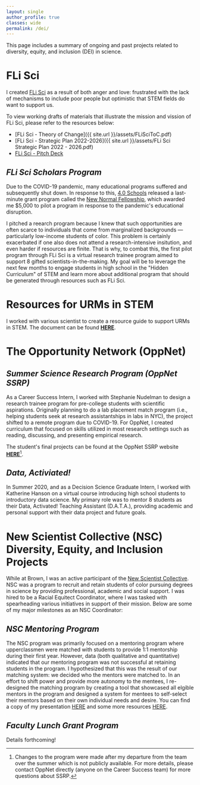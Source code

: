 ```yaml
---
layout: single
author_profile: true
classes: wide
permalink: /dei/
---
```

This page includes a summary of ongoing and past projects related to diversity, equity, and inclusion (DEI) in science. 

# FLi Sci

I created [FLi Sci](https://www.flisci.org/) as a result of both anger and love: frustrated with the lack of mechanisms to include poor people but optimistic that STEM fields do want to support us. 

To view working drafts of materials that illustrate the mission and vission of FLi Sci, please refer to the resources below:
* [FLi Sci - Theory of Change]({{ site.url }}/assets/FLiSciToC.pdf)
* [FLi Sci - Strategic Plan 2022-2026]({{ site.url }}/assets/FLi Sci Strategic Plan 2022 - 2026.pdf)
* [FLi Sci - Pitch Deck](https://docs.google.com/presentation/d/13EFnWG3D99gR0QwNK4bEq19m_H8dMA1DyZoheF7Vyvk/edit#slide=id.p1)

## *FLi Sci Scholars Program*

Due to the COVID-19 pandemic, many educational programs suffered and subsequently shut down. In response to this, [4.0 Schools](https://4pt0.org) released a last-minute grant program called the [New Normal Fellowship](https://medium.com/future-of-school/meet-our-latest-fellows-the-new-normal-wave-4c736de8ece2), which awarded me $5,000 to pilot a program in response to the pandemic's educational disruption. 

I pitched a reearch program because I knew that such opportunities are often scarce to individuals that come from marginalized backgrounds — particularly low-income students of color. This problem is certainly exacerbated if one also does not attend a research-intensive insitution, and even harder if resources are finite. That is why, to combat this, the first pilot program through FLi Sci is a virtual research trainee program aimed to support 8 gifted scientists-in-the-making. My goal will be to leverage the next few months to engage students in high school in the "Hidden Curriculum" of STEM and learn more about additional program that should be generated through resources such as FLi Sci. 

# Resources for URMs in STEM

I worked with various scientist to create a resource guide to support URMs in STEM. The document can be found [**HERE**](https://docs.google.com/document/d/1Ic6bil2AvrQmPFUcUyxcw_FumofKkUo3VLsU7qG0cTk/edit). 

# The Opportunity Network (OppNet)

## *Summer Science Research Program (OppNet SSRP)*

As a Career Success Intern, I worked with Stephanie Nudelman to design a research trainee program for pre-college students with scientific aspirations. Originally planning to do a lab placement match program (i.e., helping students seek at research assistantships in labs in NYC), the project shifted to a remote program due to COVID-19. For OppNet, I created curriculum that focused on skills utilized in most research settings such as reading, discussing, and presenting empirical research.

The student's final projects can be found at the OppNet SSRP website [**HERE**](https://oppnetssrp.com/)[^1].

## *Data, Activiated!*

In Summer 2020, and as a Decision Science Graduate Intern, I worked with Katherine Hanson on a virtual course introducing high school students to introductory data science. My primary role was to mentor 8 students as their Data, Activated! Teaching Assistant (D.A.T.A.), providing academic and personal support with their data project and future goals.  

# New Scientist Collective (NSC) Diversity, Equity, and Inclusion Projects

While at Brown, I was an active participant of the [New Scientist Collective](https://www.brown.edu/academics/new-scientist-program/). NSC was a program to recruit and retain students of color pursuing degrees in science by providing professional, academic and social support. I was hired to be a Racial Equitect Coordinator, where I was tasked with spearheading various initiatives in support of their mission. Below are some of my major milestones as an NSC Coordinator:

## *NSC Mentoring Program*

The NSC program was primarily focused on a mentoring program where upperclassmen were matched with students to provide 1:1 mentorship during their first year. However, data (both qualitative and quantitative) indicated that our mentoring program was not successful at retaining students in the program. I hypothesized that this was the result of our matching system: we decided who the mentors were matched to. In an effort to shift power and provide more autonomy to the mentees, I re-designed the matching program by creating a tool that showcased all elgible mentors in the program and designed a system for mentees to self-select their mentors based on their own individual needs and desire. You can find a copy of my presentation [HERE](link) and some more resources [HERE](link).

## *Faculty Lunch Grant Program*

Details forthcoming!


[^1]: Changes to the program were made after my departure from the team over the summer which is not publicly available. For more details, please contact OppNet directly (anyone on the Career Success team) for more questions about SSRP. 
